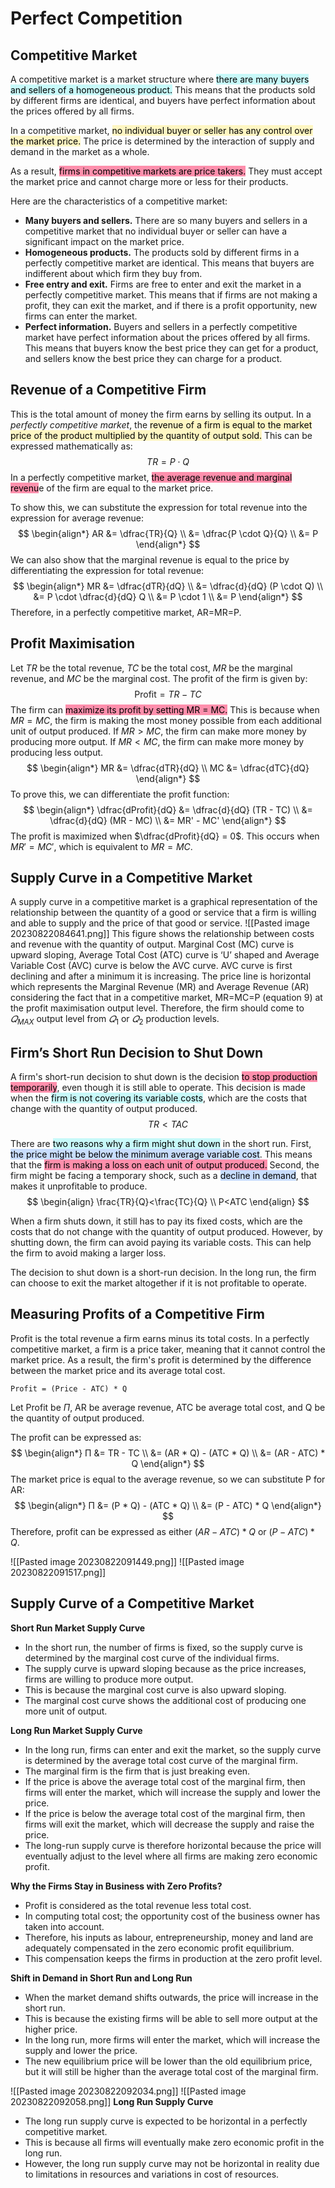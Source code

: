 # Perfect Competition
## Competitive Market
A competitive market is a market structure where <mark style="background: #ABF7F7A6;">there are many buyers and sellers of a homogeneous product.</mark> This means that the products sold by different firms are identical, and buyers have perfect information about the prices offered by all firms.

In a competitive market, <mark style="background: #FFF3A3A6;">no individual buyer or seller has any control over the market price.</mark> The price is determined by the interaction of supply and demand in the market as a whole.

As a result, <mark style="background: #FF5582A6;">firms in competitive markets are price takers.</mark> They must accept the market price and cannot charge more or less for their products.

Here are the characteristics of a competitive market:

- **Many buyers and sellers.** There are so many buyers and sellers in a competitive market that no individual buyer or seller can have a significant impact on the market price.
- **Homogeneous products.** The products sold by different firms in a perfectly competitive market are identical. This means that buyers are indifferent about which firm they buy from.
- **Free entry and exit.** Firms are free to enter and exit the market in a perfectly competitive market. This means that if firms are not making a profit, they can exit the market, and if there is a profit opportunity, new firms can enter the market.
- **Perfect information.** Buyers and sellers in a perfectly competitive market have perfect information about the prices offered by all firms. This means that buyers know the best price they can get for a product, and sellers know the best price they can charge for a product.

## Revenue of a Competitive Firm
This is the total amount of money the firm earns by selling its output. In a *perfectly competitive market*, the <mark style="background: #FFF3A3A6;">revenue of a firm is equal to the market price of the product multiplied by the quantity of output sold.</mark> This can be expressed mathematically as: 
$$
TR = P \cdot Q
$$
In a perfectly competitive market, <mark style="background: #FF5582A6;">the average revenue and marginal revenu</mark>e of the firm are equal to the market price. 

To show this, we can substitute the expression for total revenue into the expression for average revenue:
$$
\begin{align*}
AR &= \dfrac{TR}{Q} \\
&= \dfrac{P \cdot Q}{Q} \\
&= P
\end{align*}
$$
We can also show that the marginal revenue is equal to the price by differentiating the expression for total revenue:
$$
\begin{align*}
MR &= \dfrac{dTR}{dQ} \\
&= \dfrac{d}{dQ} (P \cdot Q) \\
&= P \cdot \dfrac{d}{dQ} Q \\
&= P \cdot 1 \\
&= P
\end{align*}
$$
Therefore, in a perfectly competitive market, AR=MR=P.

## Profit Maximisation

Let $TR$ be the total revenue, $TC$ be the total cost, $MR$ be the marginal revenue, and $MC$ be the marginal cost. The profit of the firm is given by:
$$
\text{Profit} = TR - TC
$$
The firm can <mark style="background: #FF5582A6;">maximize its profit by setting MR = MC.</mark> This is because when $MR = MC$, the firm is making the most money possible from each additional unit of output produced. If $MR > MC$, the firm can make more money by producing more output. If $MR < MC$, the firm can make more money by producing less output.
$$
\begin{align*}
MR &= \dfrac{dTR}{dQ} \\
MC &= \dfrac{dTC}{dQ}
\end{align*}
$$
To prove this, we can differentiate the profit function:
$$
\begin{align*}
\dfrac{dProfit}{dQ} &= \dfrac{d}{dQ} (TR - TC) \\
&= \dfrac{d}{dQ} (MR - MC) \\
&= MR' - MC'
\end{align*}
$$
The profit is maximized when $\dfrac{dProfit}{dQ} = 0$. This occurs when $MR' = MC'$, which is equivalent to $MR = MC$.

## Supply Curve in a Competitive Market  

A supply curve in a competitive market is a graphical representation of the relationship between the quantity of a good or service that a firm is willing and able to supply and the price of that good or service.
![[Pasted image 20230822084641.png]]
This figure shows the relationship between costs and revenue with the quantity of output.  Marginal Cost (MC) curve is upward sloping, Average Total Cost (ATC) curve is ‘U’  shaped and Average Variable Cost (AVC) curve is below the AVC curve.  AVC curve is  first declining and after a minimum it is increasing. The price line is horizontal which  represents the Marginal Revenue (MR) and Average Revenue (AR) considering the fact  that in a competitive market, MR=MC=P (equation 9) at the profit maximisation output  level. Therefore, the firm should come to $𝑄_{MAX}$  output level from $𝑄_1$ or $𝑄_2$ production  levels.   

## Firm’s Short Run Decision to Shut Down
A firm's short-run decision to shut down is the decision <mark style="background: #FF5582A6;">to stop production temporarily</mark>, even though it is still able to operate. This decision is made when the <mark style="background: #ABF7F7A6;">firm is not covering its variable costs</mark>, which are the costs that change with the quantity of output produced.
$$
TR<TAC
$$

There are <mark style="background: #ABF7F7A6;">two reasons why a firm might shut down</mark> in the short run. First, <mark style="background: #ADCCFFA6;">the price might be below the minimum average variable cost</mark>. This means that the <mark style="background: #FF5582A6;">firm is making a loss on each unit of output produced.</mark> Second, the firm might be facing a temporary shock, such as a <mark style="background: #ADCCFFA6;">decline in demand</mark>, that makes it unprofitable to produce.
$$
\begin{align}
\frac{TR}{Q}<\frac{TC}{Q} \\
P<ATC
\end{align}
$$

When a firm shuts down, it still has to pay its fixed costs, which are the costs that do not change with the quantity of output produced. However, by shutting down, the firm can avoid paying its variable costs. This can help the firm to avoid making a larger loss.

The decision to shut down is a short-run decision. In the long run, the firm can choose to exit the market altogether if it is not profitable to operate.

## Measuring Profits of a Competitive Firm
Profit is the total revenue a firm earns minus its total costs. In a perfectly competitive market, a firm is a price taker, meaning that it cannot control the market price. As a result, the firm's profit is determined by the difference between the market price and its average total cost.

```
Profit = (Price - ATC) * Q
```

Let Profit be $Π$, AR be average revenue, ATC be average total cost, and Q be the quantity of output produced.

The profit can be expressed as:
$$
\begin{align*}
Π &= TR - TC \\
&= (AR * Q) - (ATC * Q) \\
&= (AR - ATC) * Q
\end{align*}
$$
The market price is equal to the average revenue, so we can substitute P for AR:
$$
\begin{align*}
Π &= (P * Q) - (ATC * Q) \\
&= (P - ATC) * Q
\end{align*}
$$
Therefore, profit can be expressed as either $(AR - ATC) * Q \text{ or } (P - ATC) * Q$.

![[Pasted image 20230822091449.png]]
![[Pasted image 20230822091517.png]]

## Supply Curve of a Competitive Market

**Short Run Market Supply Curve**

- In the short run, the number of firms is fixed, so the supply curve is determined by the marginal cost curve of the individual firms.
- The supply curve is upward sloping because as the price increases, firms are willing to produce more output.
- This is because the marginal cost curve is also upward sloping.
- The marginal cost curve shows the additional cost of producing one more unit of output.

**Long Run Market Supply Curve**

- In the long run, firms can enter and exit the market, so the supply curve is determined by the average total cost curve of the marginal firm.
- The marginal firm is the firm that is just breaking even.
- If the price is above the average total cost of the marginal firm, then firms will enter the market, which will increase the supply and lower the price.
- If the price is below the average total cost of the marginal firm, then firms will exit the market, which will decrease the supply and raise the price.
- The long-run supply curve is therefore horizontal because the price will eventually adjust to the level where all firms are making zero economic profit.

**Why the Firms Stay in Business with Zero Profits?**

- Profit is considered as the total revenue less total cost.
- In computing total cost; the opportunity cost of the business owner has taken into account.
- Therefore, his inputs as labour, entrepreneurship, money and land are adequately compensated in the zero economic profit equilibrium.
- This compensation keeps the firms in production at the zero profit level.

**Shift in Demand in Short Run and Long Run**

- When the market demand shifts outwards, the price will increase in the short run.
- This is because the existing firms will be able to sell more output at the higher price.
- In the long run, more firms will enter the market, which will increase the supply and lower the price.
- The new equilibrium price will be lower than the old equilibrium price, but it will still be higher than the average total cost of the marginal firm.

![[Pasted image 20230822092034.png]]
![[Pasted image 20230822092058.png]]
**Long Run Supply Curve**

- The long run supply curve is expected to be horizontal in a perfectly competitive market.
- This is because all firms will eventually make zero economic profit in the long run.
- However, the long run supply curve may not be horizontal in reality due to limitations in resources and variations in cost of resources.
